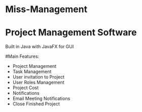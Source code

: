 # Miss-Management

# Project Management Software

Built in Java with JavaFX for GUI

#Main Features:
  * Project Management
  * Task Management
  * User invitation to Project
  * User Roles Management
  * Project Cost
  * Notifications
  * Email Meeting Notifications
  * Close Finished Project
